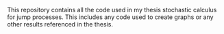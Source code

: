 This repository contains all the code used in my thesis stochastic calculus for jump processes. This includes any code used to create graphs or any other results referenced in the thesis.

